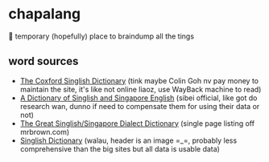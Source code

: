 # chapalang
💩 temporary (hopefully) place to braindump all the tings

## word sources

- [The Coxford Singlish Dictionary](https://web.archive.org/web/20190711183648/http://72.5.72.93/html/lexec.php?op=LexPKL&lexicon=lexicon) (tink maybe Colin Goh nv pay money to maintain the site, it's like not online liaoz, use WayBack machine to read)
- [ A Dictionary of Singlish and Singapore English](http://www.mysmu.edu/faculty/jacklee/) (sibei official, like got do research wan, dunno if need to compensate them for using their data or not)
- [The Great Singlish/Singapore Dialect Dictionary](https://www.mrbrown.com/blog/1998/08/the_great_singl.html) (single page listing off mrbrown.com)
- [Singlish Dictionary](http://www.singlish.net/) (walau, header is an image =_=, probably less comprehensive than the big sites but all data is usable data)
